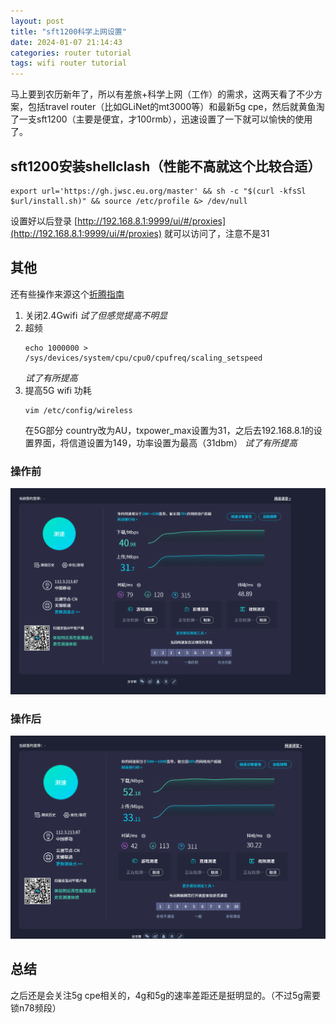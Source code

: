 ```yaml
---
layout: post
title: "sft1200科学上网设置"
date: 2024-01-07 21:14:43
categories: router tutorial
tags: wifi router tutorial
---
```


马上要到农历新年了，所以有差旅+科学上网（工作）的需求，这两天看了不少方案，包括travel router（比如GLiNet的mt3000等）和最新5g cpe，然后就黄鱼淘了一支sft1200（主要是便宜，才100rmb），迅速设置了一下就可以愉快的使用了。

## sft1200安装shellclash（性能不高就这个比较合适）
```
export url='https://gh.jwsc.eu.org/master' && sh -c "$(curl -kfsSl $url/install.sh)" && source /etc/profile &> /dev/null
```

设置好以后登录 [http://192.168.8.1:9999/ui/#/proxies](http://192.168.8.1:9999/ui/#/proxies) 就可以访问了，注意不是31


## 其他
还有些操作来源这个[折腾指南](https://www.cnblogs.com/Edwardlyz/articles/16712323.html)

1. 关闭2.4Gwifi *试了但感觉提高不明显*
2. 超频
    ```
    echo 1000000 > /sys/devices/system/cpu/cpu0/cpufreq/scaling_setspeed
    ``` 
    *试了有所提高*
3. 提高5G wifi 功耗
    ```
    vim /etc/config/wireless
    ```
    在5G部分 country改为AU，txpower_max设置为31，之后去192.168.8.1的设置界面，将信道设置为149，功率设置为最高（31dbm） *试了有所提高*

### 操作前
![](/assets/images/sft1200-1.png)

### 操作后
![](/assets/images/sft1200-2.png)

## 总结
之后还是会关注5g cpe相关的，4g和5g的速率差距还是挺明显的。（不过5g需要锁n78频段）
